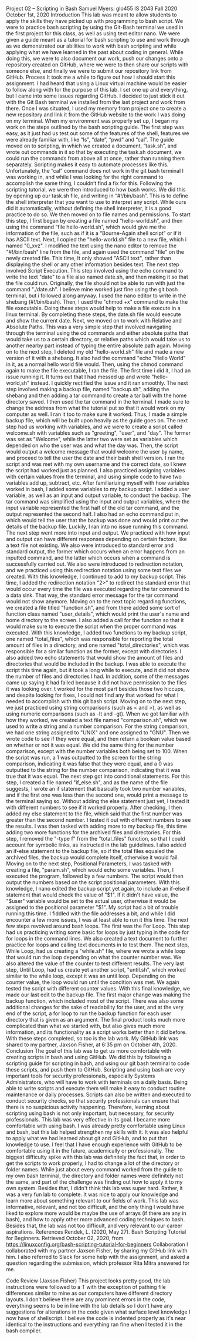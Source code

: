 Project 02 – Scripting in Bash
Samuel Myers: glo455
IS 2043 Fall 2020
October 1st, 2020
Introduction
	This lab was meant to allow students to apply the skills they have picked up with programming to bash script. We were to practice bash scripting by using the Git-Bash terminal we used in the first project for this class, as well as using text editor nano. We were given a guide meant as a tutorial for bash scripting to use and work through as we demonstrated our abilities to work with bash scripting and while applying what we have learned in the past about coding in general. While doing this, we were to also document our work, push our changes onto a repository created on GitHub, where we were to then share our scripts with someone else, and finally we were to submit our repository link from GitHub. 
Process
	It took me a while to figure out how I should start this assignment. I had heard that using a Linux virtual machine would be easier to follow along with for the purpose of this lab. I set one up and everything, but I came into some issues regarding GitHub. I decided to just stick it out with the Git Bash terminal we installed from the last project and work from there. Once I was situated, I used my memory from project one to create a new repository and link it from the GitHub website to the work I was doing on my terminal. When my environment was properly set up, I began my work on the steps outlined by the bash scripting guide. The first step was easy, as it just had us test out some of the features of the shell, features we were already familiar with, like “ls”, “date”, “pwd” and “cal”. The guide moved on to scripting, in which we created a document, “task.sh”, and wrote out commands in it so that by executing the task.sh document, we could run the commands from above all at once, rather than running them separately. Scripting makes it easy to automate processes like this. Unfortunately, the “cal” command does not work in the git bash terminal I was working in, and while I was looking for the right command to accomplish the same thing, I couldn’t find a fix for this. Following the scripting tutorial, we were then introduced to how bash works. We did this by opening up our task.sh file, and writing in “#!/bin/bash”. This is to define the shell interpreter that you want to use to interpret any script. While ours did it automatically, without defining the shell interpreter, it is a good practice to do so. We then moved on to file names and permissions. To start this step, I first began by creating a file named “hello-world.sh”, and then using the command “file hello-world.sh”, which would give me the information of the file, such as if it is a “Bourne-Again shell script” or if it has ASCII text. Next, I copied the "hello-world.sh" file to a new file, which i named "0_xvz". I modified the text using the nano editor to remove the "#!/bin/bash" line from the file, and again used the command "file" on the newly created file. This time, It only showed "ASCII text", rather than displaying the shell or any other information besides text. The next step involved Script Execution. This step involved using the echo command to write the text "date" to a file also named date.sh, and then making it so that the file could run. Originally, the file should not be able to run with just the command "./date.sh". I believe mine worked just fine using the git bash terminal, but i followed along anyway. I used the nano editor to write in the shebang (#!/bin/bash). Then, I used the "chmod +x" command to make the file executable. Doing these steps would help to make a file execute in a linux terminal. By completing these steps, the date.sh file would execute and show the current date. Next, we moved on to work with Relative and Absolute Paths. This was a very simple step that involved navigating through the terminal using the cd commands and either absolute paths that would take us to a certain directory, or relative paths which would take us to another nearby part instead of typing the entire absolute path again. Moving on to the next step, I deleted my old "hello-world.sh" file and made a new version of it with a shebang. It also had the command "echo "Hello World" in it, as a normal hello world file would. Then, using the chmod command again to make the file executable, I ran the file. The first time i did it, I had an issue running it. It turns out that I had messed up and wrote "hello-world,sh" instead. I quickly rectified the issue and it ran smoothly. The next step involved making a backup file, named "backup.sh", adding the shebang and then adding a tar command to create a tar ball with the home directory saved. I then used the tar command in the terminal. I made sure to change the address from what the tutorial put so that it would work on my computer as well. I ran it too to make sure it worked. Thus, I made a simple backup file, which will be built upon heavily as the guide goes on. The next step had us working with variables, and we were to create a script called welcome.sh with variables such as "greeting", "user", and "day". The former was set as "Welcome", while the latter two were set as variables which depended on who the user was and what the day was. Then, the script would output a welcome message that would welcome the user by name, and proceed to tell the user the date and their bash shell version. I ran the script and was met with my own username and the correct date, so I knew the script had worked just as planned. I also practiced assigning variables with certain values from the terminal, and using simple code to have two variables add up, subtract, etc. After familiarizing myself with how variables worked in bash, I added some variables to my backup script. I added a user variable, as well as an input and output variable, to conduct the backup. The tar command was simplified using the input and output variables, where the input variable represented the first half of the old tar command, and the output represented the second half. I also had an echo command put in, which would tell the user that the backup was done and would print out the details of the backup file. Luckily, I ran into no issue running this command. The next step went more into input and output. We practiced with how input and output can have different responses depending on certain factors, like a text file not existing. We also were introduced to standard error and standard output, the former which occurs when an error happens from an inputted command, and the latter which occurs when a command is successfully carried out. We also were introduced to redirection notation, and we practiced using this redirection notation using some text files we created. With this knowledge, I continued to add to my backup script. This time, I added the redirection notation "2>" to redirect the standard error that would occur every time the file was executed regarding the tar command to a data sink. That way, the standard error message for the tar command would not show anymore. Moving on to the next topic regarding functions, we created a file titled "function.sh", and from there added some sort of function class named "user_details", which would print the user's name and home directory to the screen. I also added a call for the function so that it would make sure to execute the script when the proper command was executed. With this knowledge, I added two functions to my backup script, one named "total_files", which was responsible for reporting the total amount of files in a directory, and one named "total_directories", which was responsible for a similar function as the former, except with directories. I also added two echo statements that would show the amount of files and directories that would be included in the backup. I was able to execute the script this time again, but it took a long while to execute, and it did not show the number of files and directories I had. In addition, some of the messages came up saying it had failed because it did not have permission to the files it was looking over. t worked for the most part besides those two hiccups, and despite looking for fixes, I could not find any that worked for what I needed to accomplish with this git bash script. Moving on to the next step, we just practiced using string comparisons (such as < and >), as well as using numeric comparisons (such as -lt and -gt). When we got familiar with how they worked, we created a text file named "comparison.sh", which we used to write a string and a number comparison. For the string comparison, we had one string assigned to "UNIX" and one assigned to "GNU". Then we wrote code to see if they were equal, and then return a boolean value based on whether or not it was equal. We did the same thing for the number comparison, except with the number variables both being set to 100. When the script was run, a 1 was outputted to the screen for the string comparison, indicating it was false that they were equal, and a 0 was outputted to the string for the number comparison, indicating that it was true that it was equal. The next step got into conditional statements. For this step, I created a file named "if_else.sh", and as the name of the file suggests, I wrote an if statement that basically took two number variables, and if the first one was less than the second one, would print a message to the terminal saying so. Without adding the else statement just yet, I tested it with different numbers to see if it worked properly. After checking, I then added my else statement to the file, which said that the first number was greater than the second number. I tested it out with different numbers to see the results. I was then tasked with adding more to my backup file, this time adding two more functions for the archived files and directories. For this step, I removed the "-type f" from the "total_files" function, so that I could account for symbolic links, as instructed in the lab guidelines. I also added an if-else statement to the backup file, so if the total files equaled the archived files, the backup would complete itself, otherwise it would fail. Moving on to the next step, Positional Parameters, I was tasked with creating a file, "param.sh", which would echo some variables. Then, I executed the program, followed by a few numbers. The script would then output the numbers based on the script positional parameters. With this knowledge, I nano edited the backup script yet again, to include an if-else if statement that would check the value of "$1". If it didn't have value, the "$user" variable would be set to the actual user, otherwise it would be assigned to the positional parameter "$1". My script had a bit of trouble running this time. I fiddled with the file addresses a bit, and while I did encounter a few more issues, I was at least able to run it this time. The next few steps revolved around bash loops. The first was the For Loop. This step had us practicing writing some basic for loops by just typing in the code for for loops in the command lines. We also created a text document to further practice for loops and calling text documents in to test them. The next step, While Loop, had us creating a "while.sh" file, where we wrote a while loop that would run the loop depending on what the counter number was. We also altered the value of the counter to test different results. The very last step, Until Loop, had us create yet another script, "until.sh", which worked similar to the while loop, except it was an until loop. Depending on the counter value, the loop would run until the condition was met. We again tested the script with different counter values. With this final knowledge, we made our last edit to the backup file. The first major change was making the backup function, which included most of the script. There was also some additional changes for the sake of readability for the user, and at the very end of the script, a for loop to run the backup function for each user directory that is given as an argument. The final product looks much more complicated than what we started with, but also gives much more information, and its functionality as a script works better than it did before. With these steps completed, so too is the lab work. My GitHub link was shared to my partner, Jaxson Fisher, at 6:35 pm on October 4th, 2020. 
Conclusion
	The goal of this lab was to get us more comfortable with creating scripts in bash and using GitHub. We did this by following a scripting guide for scripting in bash, and using our git bash terminal to code these scripts, and push them to GitHub. Scripting and using bash are very important tools for security professionals, especially Systems Administrators, who will have to work with terminals on a daily basis. Being able to write scripts and execute them will make it easy to conduct routine maintenance or daily processes. Scripts can also be written and executed to conduct security checks, so that security professionals can ensure that there is no suspicious activity happening. Therefore, learning about scripting using bash is not only important, but necessary, for security professionals. 
	This lab was very effective in its goal. I became more comfortable with using bash. I was already pretty comfortable using Linux and bash, but this lab helped strengthen my skills with it. It was also helpful to apply what we had learned about git and GitHub, and to put that knowledge to use. I feel that I have enough experience with GitHub to be comfortable using it in the future, academically or professionally. 
	The biggest difficulty spike with this lab was definitely the fact that, in order to get the scripts to work properly, I had to change a lot of the directory or folder names. While just about every command worked from the guide to my own bash terminal, the directory and folder names were definitely not the same, and part of the challenge was finding out how to apply it to my own system. Besides that, I didn't think this lab was super hard. Rather, it was a very fun lab to complete. It was nice to apply our knowledge and learn more about something relevant to our fields of work. This lab was informative, relevant, and not too difficult, and the only thing I would have liked to explore more would be maybe the use of arrays (if there are any in bash), and how to apply other more advanced coding techniques to bash. Besides that, the lab was not too difficult, and very relevant to our career aspirations. 
References
	Rendek, L. (2020, May 27). Bash Scripting Tutorial for Beginners. Retrieved October 02, 2020, from https://linuxconfig.org/bash-scripting-tutorial-for-beginners
Collaboration
	I collaborated with my partner Jaxson Fisher, by sharing my GitHub link with him. I also referred to Slack for some help with the assignment, and asked a question regarding the submission, which professor Rita Mitra answered for me. 
	
Code Review (Jaxson Fisher)
This project looks pretty good, the lab instructions were followed to a T with the exception of pathing file differences similar to mine as our computers have different directory layouts. I don't believe there are any prominent errors in the code, everything seems to be in line with the lab details so I don't have any suggestions for alterations in the code given what surface level knowledge I now have of shellscript. I believe the code is indented properly as it's near identical to the instructions and everything ran fine when I tested it in the bash compiler.
